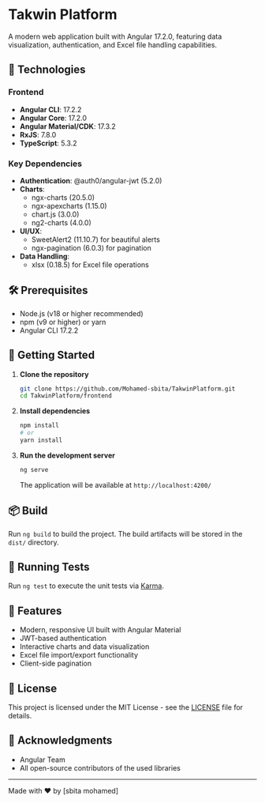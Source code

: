 # Takwin Platform

A modern web application built with Angular 17.2.0, featuring data visualization, authentication, and Excel file handling capabilities.

## 🚀 Technologies

### Frontend
- **Angular CLI**: 17.2.2
- **Angular Core**: 17.2.0
- **Angular Material/CDK**: 17.3.2
- **RxJS**: 7.8.0
- **TypeScript**: 5.3.2

### Key Dependencies
- **Authentication**: @auth0/angular-jwt (5.2.0)
- **Charts**: 
  - ngx-charts (20.5.0)
  - ngx-apexcharts (1.15.0)
  - chart.js (3.0.0)
  - ng2-charts (4.0.0)
- **UI/UX**:
  - SweetAlert2 (11.10.7) for beautiful alerts
  - ngx-pagination (6.0.3) for pagination
- **Data Handling**:
  - xlsx (0.18.5) for Excel file operations

## 🛠️ Prerequisites

- Node.js (v18 or higher recommended)
- npm (v9 or higher) or yarn
- Angular CLI 17.2.2

## 🚀 Getting Started

1. **Clone the repository**
   ```bash
   git clone https://github.com/Mohamed-sbita/TakwinPlatform.git
   cd TakwinPlatform/frontend
   ```

2. **Install dependencies**
   ```bash
   npm install
   # or
   yarn install
   ```

3. **Run the development server**
   ```bash
   ng serve
   ```
   The application will be available at `http://localhost:4200/`

## 📦 Build

Run `ng build` to build the project. The build artifacts will be stored in the `dist/` directory.

## 🧪 Running Tests

Run `ng test` to execute the unit tests via [Karma](https://karma-runner.github.io).

## 📝 Features

- Modern, responsive UI built with Angular Material
- JWT-based authentication
- Interactive charts and data visualization
- Excel file import/export functionality
- Client-side pagination

## 📄 License

This project is licensed under the MIT License - see the [LICENSE](LICENSE) file for details.

## 🙏 Acknowledgments

- Angular Team
- All open-source contributors of the used libraries

---

Made with ❤️ by [sbita mohamed]
